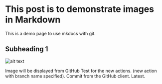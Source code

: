 # This post is to demonstrate images in Markdown

This is a demo page to use mkdocs with git.


## Subheading 1

![alt text](images/image_1.jpg)

Image will be displayed from GitHub Test for the new actions. (new action with branch name specified). Commit from the GitHub client. Latest. 
